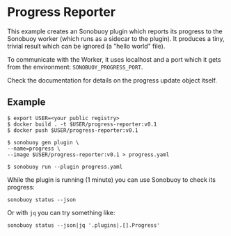 # Progress Reporter

This example creates an Sonobuoy plugin which reports its progress to the Sonobuoy worker (which runs as a sidecar to the plugin). It produces a tiny, trivial result which can be ignored (a "hello world" file).

To communicate with the Worker, it uses localhost and a port which it gets from the environment: `SONOBUOY_PROGRESS_PORT`.

Check the documentation for details on the progress update object itself.

## Example

```
$ export USER=<your public registry>
$ docker build . -t $USER/progress-reporter:v0.1
$ docker push $USER/progress-reporter:v0.1

$ sonobuoy gen plugin \
--name=progress \
--image $USER/progress-reporter:v0.1 > progress.yaml

$ sonobuoy run --plugin progress.yaml
```

While the plugin is running (1 minute) you can use Sonobuoy to check its progress:

```
sonobuoy status --json
```

Or with `jq` you can try something like:

```
sonobuoy status --json|jq '.plugins|.[].Progress'
```


